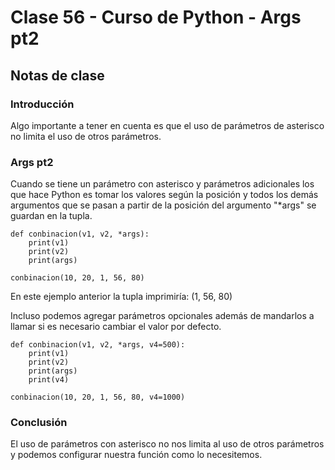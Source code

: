 # Clase 56 - Curso de Python - Args pt2

## Notas de clase

### Introducción

Algo importante a tener en cuenta es que el uso de parámetros de asterisco no limita el uso de otros parámetros. 

### Args pt2

Cuando se tiene un parámetro con asterisco y parámetros adicionales los que hace Python es tomar los valores según la posición y todos los demás argumentos que se pasan a partir de la posición del argumento "*args"  se guardan en la tupla.

```
def conbinacion(v1, v2, *args):
    print(v1)
    print(v2)
    print(args)

conbinacion(10, 20, 1, 56, 80)
```

En este ejemplo anterior la tupla imprimiría:
(1, 56, 80)

Incluso podemos agregar parámetros opcionales además de mandarlos a llamar si es necesario cambiar el valor por defecto.

```
def conbinacion(v1, v2, *args, v4=500):
    print(v1)
    print(v2)
    print(args)
    print(v4)

conbinacion(10, 20, 1, 56, 80, v4=1000)
```

### Conclusión 

El uso de parámetros con asterisco no nos limita al uso de otros parámetros y podemos configurar nuestra función como lo necesitemos.